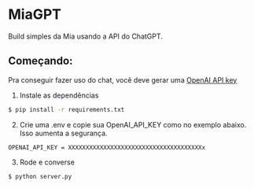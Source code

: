 # MiaGPT

Build simples da Mia usando a API do ChatGPT.

## Começando:

Pra conseguir fazer uso do chat, você deve gerar uma [OpenAI API key](https://platform.openai.com/account/api-keys)

1. Instale as dependências
```bash
$ pip install -r requirements.txt
```
2. Crie uma .env e copie sua OpenAI_API_KEY como no exemplo abaixo. Isso aumenta a segurança.
```.env
OPENAI_API_KEY = XXXXXXXXXXXXXXXXXXXXXXXXXXXXXXXXXXXXXXx
```
3. Rode e converse
```bash
$ python server.py
```
